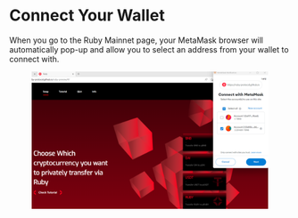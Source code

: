 # Connect Your Wallet

When you go to the Ruby Mainnet page, your MetaMask browser will automatically pop-up and allow you to select an address from your wallet to connect with.&#x20;

<figure><img src="../.gitbook/assets/image (5).png" alt=""><figcaption></figcaption></figure>
